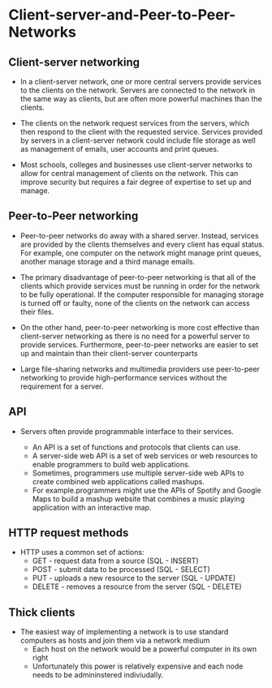 # Client-server-and-Peer-to-Peer-Networks

## Client-server networking

- In a client-server network, one or more central servers provide services to the clients on
the network. Servers are connected to the network in the same way as clients, but are
often more powerful machines than the clients. 

- The clients on the network request services from the servers, which then respond to the
client with the requested service. Services provided by servers in a client-server network
could include file storage as well as management of emails, user accounts and print
queues. 

- Most schools, colleges and businesses use client-server networks to allow for central 
management of clients on the network. This can improve security but requires a fair
degree of expertise to set up and manage. 

## Peer-to-Peer networking

- Peer-to-peer networks do away with a shared server. Instead, services are provided by the 
clients themselves and every client has equal status. For example, one computer on the
network might manage print queues, another manage storage and a third manage emails.

- The primary disadvantage of peer-to-peer networking is that all of the clients which provide
services must be running in order for the network to be fully operational. If the computer
responsible for managing storage is turned off or faulty, none of the clients on the network
can access their files. 

- On the other hand, peer-to-peer networking is more cost effective than client-server 
networking as there is no need for a powerful server to provide services. Furthermore, 
peer-to-peer networks are easier to set up and maintain than their client-server 
counterparts 

- Large file-sharing networks and multimedia providers use peer-to-peer networking to
provide high-performance services without the requirement for a server.


## API 

- Servers often provide programmable interface to their services.

   - An API is a set of functions and protocols that clients can use.
   - A server-side web API is a set of web services or web resources to enable programmers to build web applications.
   - Sometimes, programmers use multiple server-side web APIs to create combined web applications called mashups.
   - For example.programmers might use the APIs of Spotify and Google Maps to build a mashup website that combines a music playing application with an interactive map.

## HTTP request methods
- HTTP uses a common set of actions:
   - GET - request data from a source (SQL - INSERT)
   - POST - submit data to be processed (SQL - SELECT)
   - PUT - uploads a new resource to the server (SQL - UPDATE)
   - DELETE - removes a resource from the server (SQL - DELETE)
 
## Thick clients
- The easiest way of implementing a network is to use standard computers as hosts and join them via a network medium
  - Each host on the network would be a powerful computer in its own right
  - Unfortunately this power is relatively expensive and each node needs to be admininstered indiviudally. 
